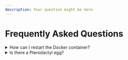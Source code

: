 ```yaml
---
description: Your question might be here.
---
```


# Frequently Asked Questions

<details>

<summary>How can I restart the Docker container?</summary>

You can simple use `CTRL` + `C` and start it again with `docker-compose up --build`, the `--build` flag will make sure everything is updated.

</details>

<details>

<summary>Is there a Pterodactyl egg?</summary>

No, Feedbacky cannot be hosted using the Pterodactyl panel due that we use 2 images for both the client and the server.

</details>
